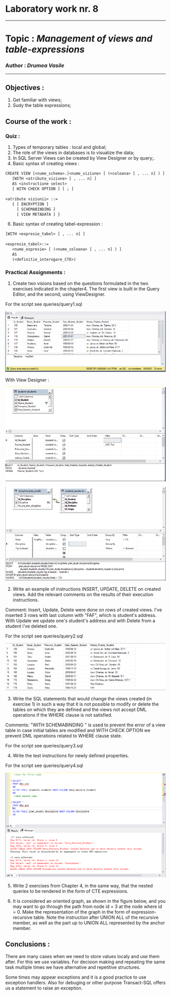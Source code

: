 # Laboratory work nr. 8
-----
# Topic : *Management of views and table-expressions*
### Author : *Drumea Vasile*
-----
## Objectives :
1. Get familiar with views;
2. Sudy the table expressions; 

## Course of the work :
### Quiz :

1. Types of temporary tables : local and global;
2. The role of the views in databases is to visualize the data;
3. In SQL Server Views can be created by View Designer or by query;.
5. Basic syntax of creating views : 

```
CREATE VIEW [<nume_schema>.]<nume_viziune> [ (<coloana> [ , ... n] ) ]
   [WITH <atribute_viziune> [ , ... n] ]
   AS <instructiune select>
   [ WITH CHECK OPTION ] [ ; ]
   
<atribute viziunii> ::=
   { [ ENCRYPTION ]
     [ SCHEMABINDING ]
     [ VIEW METADATA ] }
```

6. Basic syntax of creating tabel-expression :

```
[WITH <expresie_tabel> [ , ... n] ]
   
<expresie_tabel>::=
   <nume_expresie> [ (<nume_coloana> [ , ... n] ) ]
   AS
   (<definitie_interogare_CTE>)
```

### Practical Assignments :
1. Create two visions based on the questions formulated in the two exercises indicated in the chapter4. The first view is built in the Query Editor, and the second, using ViewDesigner.

For the script see queries/query1.sql

![](images/Capture1.PNG)

With View Designer : 

![](images/Capture3.PNG)

![](images/Capture2.PNG)

2. Write an example of instructions INSERT, UPDATE, DELETE on created views. Add the relevant comments on the results of their execution instructions.

Comment: Insert, Update, Delete were done on rows of created views. I've inserted 3 rows with last column with "FAF", which is student's address. With Update we update one's student's address and with Delete from a student i've deleted one.

For the script see queries/query2.sql

![](images/Capture4.PNG)

3. Write the SQL statements that would change the views created (in exercise 1) in such a way that it is not possible to modify or delete the tables on which they are defined and the views not accept DML operations if the WHERE clause is not satisfied.

Comments: "WITH SCHEMABINDING " is used to prevent the error of a view table in case initial tables are modified and WITH CHECK OPTION we prevent DML operations related to WHERE clause state.

For the script see queries/query3.sql

4. Write the test instructions for newly defined properties.

For the script see queries/query4.sql

![](images/Capture5.PNG)

5. Write 2 exercises from Chapter 4, in the same way, that the nested queries to be rendered in the form of CTE expressions.

6. It is considered an oriented graph, as shown in the figure below, and you may want to go through the path from node id = 3 at the node where id = 0. Make the representation of the graph in the form of expression-recursive table. Note the instruction after UNION ALL of the recursive member, as well as the part up to UNION ALL represented by the anchor member.


## Conclusions : 

   There are many cases when we need to store values localy and use them after. For this we use variables. For decision making and repeating the same task multiple times we have alternative and repetitive structures. 
   
   Some times may appear exceptions and it is a good practice to use exception handlers. Also for debuging or other purpose Transact-SQL offers us a statement to raise an exception.
